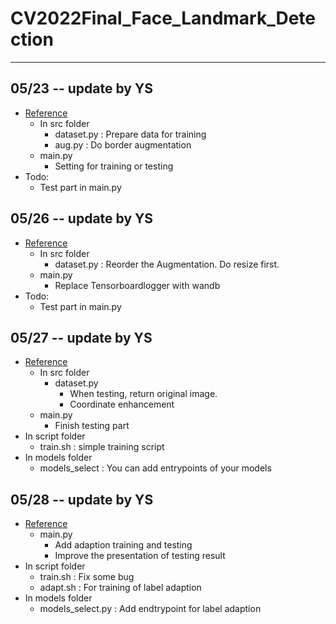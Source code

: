 # CV2022Final_Face_Landmark_Detection
---
## 05/23 -- update by YS
- [Reference](https://github.com/deepinsight/insightface/tree/master/alignment/synthetics/datasets)
    - In src folder
        - dataset.py : Prepare data for training
        - aug.py : Do border augmentation
    - main.py
        - Setting for training or testing
- Todo:
    - Test part in main.py  

## 05/26 -- update by YS
- [Reference](https://github.com/deepinsight/insightface/tree/master/alignment/synthetics/datasets)
    - In src folder
        - dataset.py : Reorder the Augmentation. Do resize first.
    - main.py
        - Replace Tensorboardlogger with wandb
- Todo:
    - Test part in main.py  

## 05/27 -- update by YS
- [Reference](https://github.com/deepinsight/insightface/tree/master/alignment/synthetics/datasets)
    - In src folder
        - dataset.py
            - When testing, return original image.
            - Coordinate enhancement
    - main.py
        - Finish testing part
- In script folder
    - train.sh : simple training script
- In models folder
    - models_select : You can add entrypoints of your models 

## 05/28 -- update by YS
- [Reference](https://github.com/deepinsight/insightface/tree/master/alignment/synthetics/datasets)
    - main.py
        - Add adaption training and testing
        - Improve the presentation of testing result
- In script folder
    - train.sh : Fix some bug
    - adapt.sh : For training of label adaption
- In models folder
    - models_select.py : Add endtrypoint for label adaption